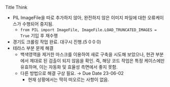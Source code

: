 Title
Think
- PIL ImageFile을 따로 추가하지 않아, 완전하지 않은 이미지 파일에 대한 오류케이스가 수행되어 중지됨.
    - `from PIL import ImageFile, ImageFile.LOAD_TRUNCATED_IMAGES = True` 기입 후 재수행
- 경기도 크롤링 작업 완료. 대구시 진행.(5 0 0 0)
- 테라스 부분 문제 해결
    - 백색영역을 제거한 마스크를 이용하여 새로 구축을 시도해 보았으나, 현관 부분에서 제대로 된 검출이 되지 않음을 확인. 즉, 해당 코드 작업은 특정 케이스에만 유효하며, 이는 자동화 및 효율성 측면에서 좋지 못함.
    - 다른 방법으로 해결 구상 필요. → Due Date 23-06-02
        - 현재 상황에서는 딱히 떠오르는 사항이 없음.